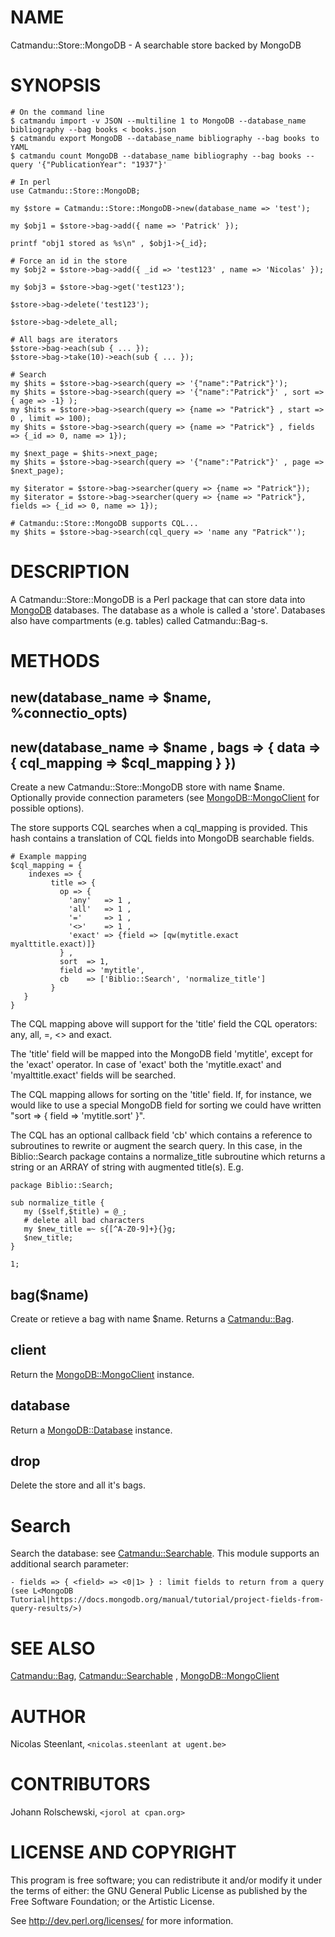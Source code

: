 # NAME

Catmandu::Store::MongoDB - A searchable store backed by MongoDB

# SYNOPSIS

    # On the command line
    $ catmandu import -v JSON --multiline 1 to MongoDB --database_name bibliography --bag books < books.json
    $ catmandu export MongoDB --database_name bibliography --bag books to YAML
    $ catmandu count MongoDB --database_name bibliography --bag books --query '{"PublicationYear": "1937"}'

    # In perl
    use Catmandu::Store::MongoDB;

    my $store = Catmandu::Store::MongoDB->new(database_name => 'test');

    my $obj1 = $store->bag->add({ name => 'Patrick' });

    printf "obj1 stored as %s\n" , $obj1->{_id};

    # Force an id in the store
    my $obj2 = $store->bag->add({ _id => 'test123' , name => 'Nicolas' });

    my $obj3 = $store->bag->get('test123');

    $store->bag->delete('test123');

    $store->bag->delete_all;

    # All bags are iterators
    $store->bag->each(sub { ... });
    $store->bag->take(10)->each(sub { ... });

    # Search
    my $hits = $store->bag->search(query => '{"name":"Patrick"}');
    my $hits = $store->bag->search(query => '{"name":"Patrick"}' , sort => { age => -1} );
    my $hits = $store->bag->search(query => {name => "Patrick"} , start => 0 , limit => 100);
    my $hits = $store->bag->search(query => {name => "Patrick"} , fields => {_id => 0, name => 1});

    my $next_page = $hits->next_page;
    my $hits = $store->bag->search(query => '{"name":"Patrick"}' , page => $next_page);

    my $iterator = $store->bag->searcher(query => {name => "Patrick"});
    my $iterator = $store->bag->searcher(query => {name => "Patrick"}, fields => {_id => 0, name => 1});

    # Catmandu::Store::MongoDB supports CQL...
    my $hits = $store->bag->search(cql_query => 'name any "Patrick"');

# DESCRIPTION

A Catmandu::Store::MongoDB is a Perl package that can store data into
[MongoDB](https://metacpan.org/pod/MongoDB) databases. The database as a whole is called a 'store'.
Databases also have compartments (e.g. tables) called Catmandu::Bag-s.

# METHODS

## new(database\_name => $name, %connectio\_opts)

## new(database\_name => $name , bags => { data => { cql\_mapping => $cql\_mapping } })

Create a new Catmandu::Store::MongoDB store with name $name. Optionally
provide connection parameters (see [MongoDB::MongoClient](https://metacpan.org/pod/MongoDB::MongoClient) for possible
options).

The store supports CQL searches when a cql\_mapping is provided. This hash
contains a translation of CQL fields into MongoDB searchable fields.

    # Example mapping
    $cql_mapping = {
        indexes => {
             title => {
               op => {
                 'any'   => 1 ,
                 'all'   => 1 ,
                 '='     => 1 ,
                 '<>'    => 1 ,
                 'exact' => {field => [qw(mytitle.exact myalttitle.exact)]}
               } ,
               sort  => 1,
               field => 'mytitle',
               cb    => ['Biblio::Search', 'normalize_title']
             }
       }
    }

The CQL mapping above will support for the 'title' field the CQL operators:
 any, all, =, <> and exact.

The 'title' field will be mapped into the MongoDB field 'mytitle',
except for the 'exact' operator. In case of 'exact' both the
'mytitle.exact' and 'myalttitle.exact' fields will be searched.

The CQL mapping allows for sorting on the 'title' field. If, for instance, we
would like to use a special MongoDB field for sorting we could have written
"sort => { field => 'mytitle.sort' }".

The CQL has an optional callback field 'cb' which contains a reference to subroutines
to rewrite or augment the search query. In this case, in the Biblio::Search package
contains a normalize\_title subroutine which returns a string or an ARRAY of string
with augmented title(s). E.g.

    package Biblio::Search;

    sub normalize_title {
       my ($self,$title) = @_;
       # delete all bad characters
       my $new_title =~ s{[^A-Z0-9]+}{}g;
       $new_title;
    }

    1;

## bag($name)

Create or retieve a bag with name $name. Returns a [Catmandu::Bag](https://metacpan.org/pod/Catmandu::Bag).

## client

Return the [MongoDB::MongoClient](https://metacpan.org/pod/MongoDB::MongoClient) instance.

## database

Return a [MongoDB::Database](https://metacpan.org/pod/MongoDB::Database) instance.

## drop

Delete the store and all it's bags.

# Search

Search the database: see [Catmandu::Searchable](https://metacpan.org/pod/Catmandu::Searchable). This module supports an additional search parameter:

    - fields => { <field> => <0|1> } : limit fields to return from a query (see L<MongoDB Tutorial|https://docs.mongodb.org/manual/tutorial/project-fields-from-query-results/>)

# SEE ALSO

[Catmandu::Bag](https://metacpan.org/pod/Catmandu::Bag), [Catmandu::Searchable](https://metacpan.org/pod/Catmandu::Searchable) , [MongoDB::MongoClient](https://metacpan.org/pod/MongoDB::MongoClient)

# AUTHOR

Nicolas Steenlant, `<nicolas.steenlant at ugent.be>`

# CONTRIBUTORS

Johann Rolschewski, `<jorol at cpan.org>`

# LICENSE AND COPYRIGHT

This program is free software; you can redistribute it and/or modify it
under the terms of either: the GNU General Public License as published
by the Free Software Foundation; or the Artistic License.

See http://dev.perl.org/licenses/ for more information.
